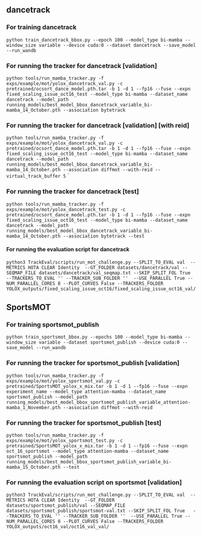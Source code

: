 
## dancetrack

### For training dancetrack
`python train_dancetrack_bbox.py --epoch 100 --model_type bi-mamba --window_size variable --device cuda:0 --dataset dancetrack --save_model --run_wandb`


### For running the tracker for dancetrack [validation] 
`python tools/run_mamba_tracker.py -f exps/example/mot/yolox_dancetrack_val.py -c pretrained/ocsort_dance_model.pth.tar -b 1 -d 1 --fp16 --fuse --expn fixed_scaling_issue_oct16_test --model_type bi-mamba --dataset_name dancetrack --model_path running_models/best_model_bbox_dancetrack_variable_bi-mamba_14_October.pth --association bytetrack`



### For running the tracker for dancetrack [validation] [with reid] 
`python tools/run_mamba_tracker.py -f exps/example/mot/yolox_dancetrack_val.py -c pretrained/ocsort_dance_model.pth.tar -b 1 -d 1 --fp16 --fuse --expn fixed_scaling_issue_oct16_test --model_type bi-mamba --dataset_name dancetrack --model_path running_models/best_model_bbox_dancetrack_variable_bi-mamba_14_October.pth --association diffmot --with-reid --virtual_track_buffer 5`
`


### For running the tracker for dancetrack [test] 
`python tools/run_mamba_tracker.py -f exps/example/mot/yolox_dancetrack_test.py -c pretrained/ocsort_dance_model.pth.tar -b 1 -d 1 --fp16 --fuse --expn fixed_scaling_issue_oct16_test --model_type bi-mamba --dataset_name dancetrack --model_path running_models/best_model_bbox_dancetrack_variable_bi-mamba_14_October.pth --association bytetrack --test`



#### For running the evaluation script for dancetrack
`python3 TrackEval/scripts/run_mot_challenge.py --SPLIT_TO_EVAL val  --METRICS HOTA CLEAR Identity  --GT_FOLDER datasets/dancetrack/val --SEQMAP_FILE datasets/dancetrack/val_seqmap.txt --SKIP_SPLIT_FOL True   --TRACKERS_TO_EVAL '' --TRACKER_SUB_FOLDER ''  --USE_PARALLEL True --NUM_PARALLEL_CORES 8 --PLOT_CURVES False --TRACKERS_FOLDER YOLOX_outputs/fixed_scaling_issue_oct16/fixed_scaling_issue_oct16_val/`


## SportsMOT

### For training sportsmot_publish
`python train_sportsmot_bbox.py --epochs 100 --model_type bi-mamba --window_size variable --dataset sportsmot_publish --device cuda:0 --save_model --run_wandb`


### For running the tracker for sportsmot_publish  [validation]
`python tools/run_mamba_tracker.py -f exps/example/mot/yolox_sportsmot_val.py -c pretrained/SportsMOT_yolox_x_mix.tar -b 1 -d 1 --fp16 --fuse --expn experiment_name --model_type attention-mamba --dataset_name sportsmot_publish --model_path running_models/best_model_bbox_sportsmot_publish_variable_attention-mamba_1_November.pth --association diffmot --with-reid`


### For running the tracker for sportsmot_publish [test]
`python tools/run_mamba_tracker.py -f exps/example/mot/yolox_sportsmot_test.py -c pretrained/SportsMOT_yolox_x_mix.tar -b 1 -d 1 --fp16 --fuse --expn oct_16_sportsmot --model_type attention-mamba --dataset_name sportsmot_publish --model_path running_models/best_model_bbox_sportsmot_publish_variable_bi-mamba_15_October.pth --test`

### For running the evaluation script on sportsmot [validation]
`python3 TrackEval/scripts/run_mot_challenge.py --SPLIT_TO_EVAL val  --METRICS HOTA CLEAR Identity  --GT_FOLDER datasets/sportsmot_publish/val --SEQMAP_FILE datasets/sportsmot_publish/sportsmot-val.txt --SKIP_SPLIT_FOL True   --TRACKERS_TO_EVAL '' --TRACKER_SUB_FOLDER ''  --USE_PARALLEL True --NUM_PARALLEL_CORES 8 --PLOT_CURVES False --TRACKERS_FOLDER YOLOX_outputs/oct16_val/oct16_val_val/`
